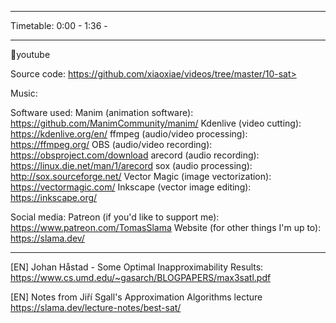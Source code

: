 <what the video is about>

------------------

Timetable:
0:00 - <something>
1:36 - <something else>

------------------

youtube

Source code:
https://github.com/xiaoxiae/videos/tree/master/10-sat>

Music:
<credit the music used>

Software used:
Manim (animation software): https://github.com/ManimCommunity/manim/
Kdenlive (video cutting): https://kdenlive.org/en/
ffmpeg (audio/video processing): https://ffmpeg.org/
OBS (audio/video recording): https://obsproject.com/download
arecord (audio recording): https://linux.die.net/man/1/arecord
sox (audio processing): http://sox.sourceforge.net/
Vector Magic (image vectorization): https://vectormagic.com/
Inkscape (vector image editing): https://inkscape.org/

Social media:
Patreon (if you'd like to support me): https://www.patreon.com/TomasSlama
Website (for other things I'm up to): https://slama.dev/

------------------

[EN] Johan Håstad - Some Optimal Inapproximability Results:
https://www.cs.umd.edu/~gasarch/BLOGPAPERS/max3satl.pdf

[EN] Notes from Jiří Sgall's Approximation Algorithms lecture
https://slama.dev/lecture-notes/best-sat/

